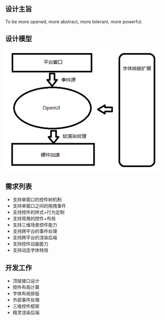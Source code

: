 ## 设计主旨
To be more opened, more abstract, more tolerant, more powerful.

## 设计模型
![image](Pattern.png)

## 需求列表
* 支持单窗口的控件树机制
* 支持单窗口之间的拖拽事件
* 支持控件的样式+行为定制
* 支持常用的控件+布局
* 支持三维场景控件能力
* 支持跨平台的事件处理
* 支持跨平台的渲染后端
* 支持控件动画能力
* 支持动态字体特效

## 开发工作
* 顶层接口设计
* 控件布局计算
* 字体布局排版
* 外部事件处理
* 三维控件框架
* 精灵渲染后端
